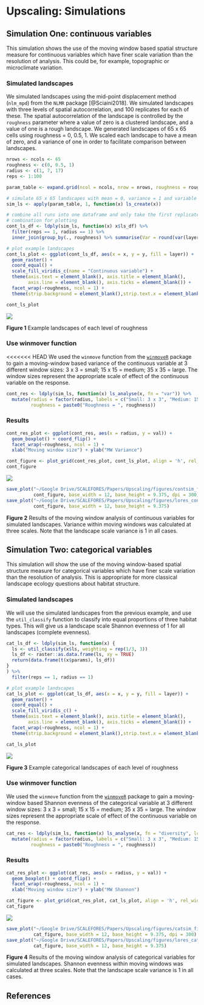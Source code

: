 # Upscaling: Simulations



## Simulation One: continuous variables

This simulation shows the use of the moving window based spatial structure measure for continuous variables which have finer scale variation than the resolution of analysis. This could be, for example, topographic or microclimate variation. 

### Simulated landscapes

We simulated landscapes using the mid-point displacement method (`nlm_mpd`) from the `NLMR` package [@Sciaini2018]. We simulated landscapes with three levels of spatial autocorrelation, and 100 replicates for each of these. The spatial autocorrelation of the landscape is controlled by the `roughness` parameter where a value of zero is a clustered landscape, and a value of one is a rough landscape. We generated landscapes of 65 x 65 cells using roughness = 0, 0.5, 1. We scaled each landscape to have a mean of zero, and a variance of one in order to facilitate comparison between landscapes. 


```r
nrows <- ncols <- 65
roughness <- c(0, 0.5, 1)
radius <- c(1, 7, 17)
reps <- 1:100

param_table <- expand.grid(ncol = ncols, nrow = nrows, roughness = roughness, radius = radius, reps = reps)

# simulate 65 x 65 landscapes with mean = 0, variance = 1 and variable roughness
sim_ls <- apply(param_table, 1, function(x) ls_create(x))

# combine all runs into one dataframe and only take the first replicate of each
# combination for plotting
cont_ls_df <- ldply(sim_ls, function(x) x$ls_df) %>% 
  filter(reps == 1, radius == 1) %>% 
  inner_join(group_by(., roughness) %>% summarise(Var = round(var(layer), 2)))

# plot example landscapes
cont_ls_plot <- ggplot(cont_ls_df, aes(x = x, y = y, fill = layer)) + 
  geom_raster() + 
  coord_equal() + 
  scale_fill_viridis_c(name = "Continuous variable") + 
  theme(axis.text = element_blank(), axis.title = element_blank(), 
        axis.line = element_blank(), axis.ticks = element_blank()) + 
  facet_wrap(~roughness, ncol = 1) + 
  theme(strip.background = element_blank(),strip.text.x = element_blank(), legend.position = "none")

cont_ls_plot
```

![](simulations_files/figure-html/sim_ls-1.png)<!-- -->

**Figure 1** Example landscapes of each level of roughness

### Use winmover function

<<<<<<< HEAD
We used the `winmove` function from the [`winmoveR`](https://github.com/laurajanegraham/winmoveR) package to gain a moving-window based variance of the continuous variable at 3 different window sizes: 3 x 3 = small; 15 x 15 = medium; 35 x 35 = large. The window sizes represent the appropriate scale of effect of the continuous variable on the response. 


```r
cont_res <- ldply(sim_ls, function(x) ls_analyse(x, fn = "var")) %>% 
  mutate(radius = factor(radius, labels = c("Small: 3 x 3", "Medium: 15 x 15", "Large: 35 x 35")), 
         roughness = paste0("Roughness = ", roughness))
```


### Results


```r
cont_res_plot <- ggplot(cont_res, aes(x = radius, y = val)) + 
  geom_boxplot() + coord_flip() + 
  facet_wrap(~roughness, ncol = 1) +
  xlab("Moving window size") + ylab("MW Variance") 

cont_figure <- plot_grid(cont_res_plot, cont_ls_plot, align = 'h', rel_widths = c(2, 1))
cont_figure
```

![](simulations_files/figure-html/contsim_results-1.png)<!-- -->

```r
save_plot("~/Google Drive/SCALEFORES/Papers/Upscaling/figures/contsim_figure.tiff", 
          cont_figure, base_width = 12, base_height = 9.375, dpi = 300)
save_plot("~/Google Drive/SCALEFORES/Papers/Upscaling/figures/lores_contsim_figure.png", 
          cont_figure, base_width = 12, base_height = 9.375)
```

**Figure 2** Results of the moving window analysis of continuous variables for simulated landscapes. Variance within moving windows was calculated at three scales. Note that the landscape scale variance is 1 in all cases. 

## Simulation Two: categorical variables

This simulation will show the use of the moving window-based spatial structure measure for categorical variables which have finer scale variation than the resolution of analysis. This is appropriate for more classical landscape ecology questions about habitat structure. 

### Simulated landscapes

We will use the simulated landscapes from the previous example, and use the `util_classify` function to classify into equal proportions of three habitat types. This will give us a landscape scale Shannon evenness of 1 for all landscapes (complete evenness). 


```r
cat_ls_df <- ldply(sim_ls, function(x) {
  ls <- util_classify(x$ls, weighting = rep(1/3, 3))
  ls_df <- raster::as.data.frame(ls, xy = TRUE)
  return(data.frame(t(x$params), ls_df))
}
) %>% 
  filter(reps == 1, radius == 1)

# plot example landscapes
cat_ls_plot <- ggplot(cat_ls_df, aes(x = x, y = y, fill = layer)) + 
  geom_raster() + 
  coord_equal() + 
  scale_fill_viridis_c() + 
  theme(axis.text = element_blank(), axis.title = element_blank(), 
        axis.line = element_blank(), axis.ticks = element_blank()) + 
  facet_wrap(~roughness, ncol = 1) + 
  theme(strip.background = element_blank(),strip.text.x = element_blank(), legend.position = "none")

cat_ls_plot
```

![](simulations_files/figure-html/cat_ls-1.png)<!-- -->

**Figure 3** Example categorical landscapes of each level of roughness

### Use winmover function

We used the `winmove` function from the [`winmoveR`](https://github.com/laurajanegraham/winmoveR) package to gain a moving-window based Shannon evenness of the categorical variable at 3 different window sizes: 3 x 3 = small; 15 x 15 = medium; 35 x 35 = large. The window sizes represent the appropriate scale of effect of the continuous variable on the response. 


```r
cat_res <- ldply(sim_ls, function(x) ls_analyse(x, fn = "diversity", lc_class = 0:2)) %>% 
  mutate(radius = factor(radius, labels = c("Small: 3 x 3", "Medium: 15 x 15", "Large: 35 x 35")), 
         roughness = paste0("Roughness = ", roughness))
```


### Results


```r
cat_res_plot <- ggplot(cat_res, aes(x = radius, y = val)) + 
  geom_boxplot() + coord_flip() + 
  facet_wrap(~roughness, ncol = 1) +
  xlab("Moving window size") + ylab("MW Shannon") 

cat_figure <- plot_grid(cat_res_plot, cat_ls_plot, align = 'h', rel_widths = c(2, 1))
cat_figure
```

![](simulations_files/figure-html/catsim_results-1.png)<!-- -->

```r
save_plot("~/Google Drive/SCALEFORES/Papers/Upscaling/figures/catsim_figure.tiff", 
          cat_figure, base_width = 12, base_height = 9.375, dpi = 300)
save_plot("~/Google Drive/SCALEFORES/Papers/Upscaling/figures/lores_catsim_figure.png", 
          cat_figure, base_width = 12, base_height = 9.375)
```

**Figure 4** Results of the moving window analysis of categorical variables for simulated landscapes. Shannon evenness within moving windows was calculated at three scales. Note that the landscape scale variance is 1 in all cases. 

## References

